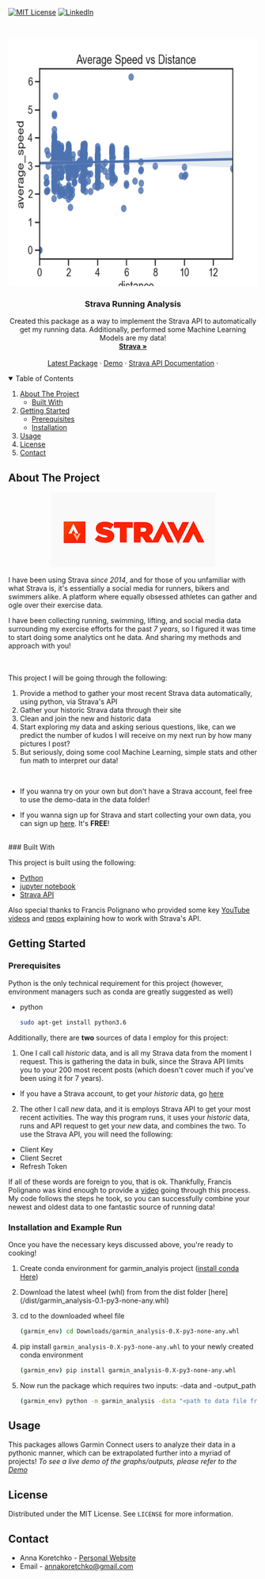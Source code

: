

<!--
*** Thanks for checking out the Best-README-Template. If you have a suggestion
*** that would make this better, please fork the repo and create a pull request
*** or simply open an issue with the tag "enhancement".
*** Thanks again! Now go create something AMAZING! :D
-->



<!-- PROJECT SHIELDS -->
<!--
*** I'm using markdown "reference style" links for readability.
*** Reference links are enclosed in brackets [ ] instead of parentheses ( ).
*** See the bottom of this document for the declaration of the reference variables
*** for contributors-url, forks-url, etc. This is an optional, concise syntax you may use.
*** https://www.markdownguide.org/basic-syntax/#reference-style-links
-->

[![MIT License][license-shield]][license-url]
[![LinkedIn][linkedin-shield]][linkedin-url]



<!-- PROJECT LOGO -->
<br />

<p align="center">
  <a href="https://anna-koretchko.ue.r.appspot.com">
    <img src="images4ReadME/avg_speed_vs_distance.png" alt="Logo" width="800" height="500">
  </a>

  <h3 align="center">Strava Running Analysis</h3>

  <p align="center">
    Created this package as a way to implement the Strava API to automatically get my running data. Additionally, performed some Machine Learning Models are my data!
    <br />
    <a href="https://connect.garmin.com/"><strong>Strava »</strong></a>
    <br />
    <br />
    <a href="https://github.com/annakoretchko/strava_analysis/tree/master/dist/lastest_build">Latest Package</a>
    ·
    <a href="https://anna-koretchko.ue.r.appspot.com">Demo</a>
    ·
    <a href="https://developers.strava.com/">Strava API Documentation</a>
    ·
  </p>
</p>



<!-- TABLE OF CONTENTS -->
<details open="open">
  <summary>Table of Contents</summary>
  <ol>
    <li>
      <a href="#about-the-project">About The Project</a>
      <ul>
        <li><a href="#built-with">Built With</a></li>
      </ul>
    </li>
    <li>
      <a href="#getting-started">Getting Started</a>
      <ul>
        <li><a href="#prerequisites">Prerequisites</a></li>
        <li><a href="#installation-and-example-run">Installation</a></li>
      </ul>
    </li>
    <li><a href="#usage">Usage</a></li>
    <li><a href="#license">License</a></li>
    <li><a href="#contact">Contact</a></li>
  </ol>
</details>



<!-- ABOUT THE PROJECT -->
## About The Project
<p align="center">
<img src="images4ReadME/strava_logo.png" alt="Logo"> 
</p>

I have been using Strava *since 2014*, and for those of you unfamiliar with what Strava is, it's essentially 
a social media for runners, bikers and swimmers alike. A platform where equally obsessed athletes can gather and
ogle over their exercise data.  

I have been collecting running, swimming, lifting, and social media data surrounding my exercise efforts for the past  *7 years*, so I figured it was time to start doing some analytics ont he data. And sharing my methods and approach with you!  
<br />
<br />

This project I will be going through the following:

  1. Provide a method to gather your most recent Strava data automatically, using python, via Strava's API
  2. Gather your historic Strava data through their site
  3. Clean and join the new and historic data 
  4. Start exploring my data and asking serious questions, like, can we predict the number of kudos I will receive on my next run by how many pictures I post? 
  5. But seriously, doing some cool Machine Learning, simple stats and other fun math to interpret our data!
<br />


* If you wanna try on your own but don't have a Strava account, feel free to use the demo-data in the data folder!

* If you wanna sign up for Strava and start collecting your own data, you can sign up [here](https://www.strava.com/register/free). It's **FREE**!


<br />
### Built With

This project is built using the following: 
* [Python](https://www.python.org/)
* [jupyter notebook](https://jupyter.org/)
* [Strava API](https://developers.strava.com/)



Also special thanks to Francis Polignano who provided some key [YouTube videos](https://www.youtube.com/watch?v=sgscChKfGyg) and [repos](https://github.com/franchyze923/Code_From_Tutorials/tree/master/Strava_Api) explaining how to work with Strava's API.

<!-- GETTING STARTED -->
## Getting Started

### Prerequisites

Python is the only technical requirement for this project (however, environment managers such as conda are greatly suggested as well)
* python
  ```sh
  sudo apt-get install python3.6
  ```

Additionally, there are **two** sources of data I employ for this project: 

1. One I call call *historic* data, and is all my Strava data from the moment I request. This is gathering the data in bulk, since the Strava API limits you to your 200 most recent posts (which doesn't cover much if you've been using it for 7 years).  
* If you have a Strava account, to get your *historic* data, go [here](https://support.strava.com/hc/en-us/articles/216918437-Exporting-your-Data-and-Bulk-Export)

2. The other I call *new* data, and it is employs Strava API to get your most recent activities. The way this program runs, it uses your *historic* data, runs and API request to get your *new* data, and combines the two. To use the Strava API, you will need the following:
* Client Key
* Client Secret
* Refresh Token  

If all of these words are foreign to you, that is ok. Thankfully, Francis Polignano was kind enough to provide a [video](https://www.youtube.com/watch?v=sgscChKfGyg) going through this process. My code follows the steps he took, so you can successfully combine your newest and oldest data to one fantastic source of running data!

### Installation and Example Run

Once you have the necessary keys discussed above, you're ready to cooking!  

1. Create conda environment for garmin_analyis project ([install conda Here](https://conda.io/projects/conda/en/latest/user-guide/install/index.html))

2. Download the latest wheel (whl) from from the dist folder [here] (/dist/garmin_analysis-0.1-py3-none-any.whl)

3. cd to the downloaded wheel file
   ```sh
   (garmin_env) cd Downloads/garmin_analysis-0.X-py3-none-any.whl
   ```
4. pip install `garmin_analysis-0.X-py3-none-any.whl` to your newly created conda environment
   ```sh
   (garmin_env) pip install garmin_analysis-0.X-py3-none-any.whl
   ```
5. Now run the package which requires two inputs: -data and -output_path 
    ```sh
    (garmin_env) python -m garmin_analysis -data "<path to data file from Garmin Connect" -output_path "<path to where you want the output files to be saved"
    ```

<!-- USAGE EXAMPLES -->
## Usage

This packages allows Garmin Connect users to analyze their data in a pythonic manner, which can be extrapolated further into a myriad of projects! 
_To see a live demo of the graphs/outputs, please refer to the [Demo](https://anna-koretchko.ue.r.appspot.com/garmin)_



<!-- LICENSE -->
## License

Distributed under the MIT License. See `LICENSE` for more information.



<!-- CONTACT -->
## Contact

* Anna Koretchko - [Personal Website](https://anna-koretchko.ue.r.appspot.com/index)
* Email - annakoretchko@gmail.com







<!-- MARKDOWN LINKS & IMAGES -->
<!-- https://www.markdownguide.org/basic-syntax/#reference-style-links -->
[contributors-shield]: https://img.shields.io/github/contributors/othneildrew/Best-README-Template.svg?style=for-the-badge
[contributors-url]: https://github.com/othneildrew/Best-README-Template/graphs/contributors
[forks-shield]: https://img.shields.io/github/forks/othneildrew/Best-README-Template.svg?style=for-the-badge
[forks-url]: https://github.com/othneildrew/Best-README-Template/network/members
[stars-shield]: https://img.shields.io/github/stars/othneildrew/Best-README-Template.svg?style=for-the-badge
[stars-url]: https://github.com/othneildrew/Best-README-Template/stargazers
[issues-shield]: https://img.shields.io/github/issues/othneildrew/Best-README-Template.svg?style=for-the-badge
[issues-url]: https://github.com/othneildrew/Best-README-Template/issues
[license-shield]: https://img.shields.io/github/license/othneildrew/Best-README-Template.svg?style=for-the-badge
[license-url]: https://github.com/annakoretchko/garmin_analysis/blob/master/LICENSE
[linkedin-shield]: https://img.shields.io/badge/-LinkedIn-black.svg?style=for-the-badge&logo=linkedin&colorB=555
[linkedin-url]: https://www.linkedin.com/in/anna-koretchko-1b5b0211a/
[product-screenshot]: images/screenshot.png

